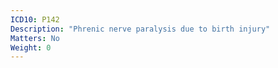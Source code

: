 ```yaml
---
ICD10: P142
Description: "Phrenic nerve paralysis due to birth injury"
Matters: No
Weight: 0
---
```

